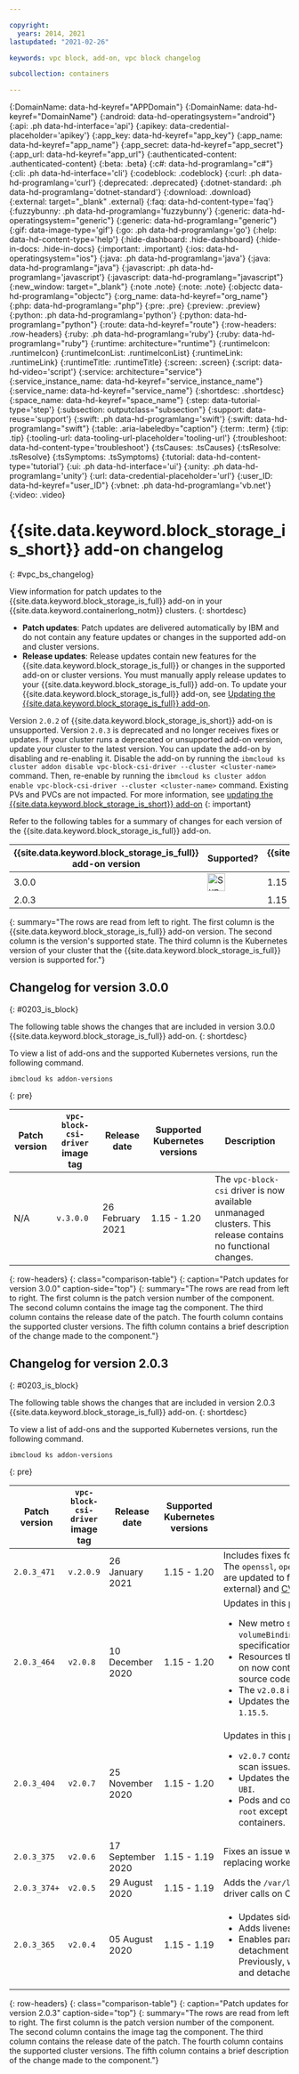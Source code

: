 ```yaml
---

copyright:
  years: 2014, 2021
lastupdated: "2021-02-26"

keywords: vpc block, add-on, vpc block changelog

subcollection: containers

---
```


{:DomainName: data-hd-keyref="APPDomain"}
{:DomainName: data-hd-keyref="DomainName"}
{:android: data-hd-operatingsystem="android"}
{:api: .ph data-hd-interface='api'}
{:apikey: data-credential-placeholder='apikey'}
{:app_key: data-hd-keyref="app_key"}
{:app_name: data-hd-keyref="app_name"}
{:app_secret: data-hd-keyref="app_secret"}
{:app_url: data-hd-keyref="app_url"}
{:authenticated-content: .authenticated-content}
{:beta: .beta}
{:c#: data-hd-programlang="c#"}
{:cli: .ph data-hd-interface='cli'}
{:codeblock: .codeblock}
{:curl: .ph data-hd-programlang='curl'}
{:deprecated: .deprecated}
{:dotnet-standard: .ph data-hd-programlang='dotnet-standard'}
{:download: .download}
{:external: target="_blank" .external}
{:faq: data-hd-content-type='faq'}
{:fuzzybunny: .ph data-hd-programlang='fuzzybunny'}
{:generic: data-hd-operatingsystem="generic"}
{:generic: data-hd-programlang="generic"}
{:gif: data-image-type='gif'}
{:go: .ph data-hd-programlang='go'}
{:help: data-hd-content-type='help'}
{:hide-dashboard: .hide-dashboard}
{:hide-in-docs: .hide-in-docs}
{:important: .important}
{:ios: data-hd-operatingsystem="ios"}
{:java: .ph data-hd-programlang='java'}
{:java: data-hd-programlang="java"}
{:javascript: .ph data-hd-programlang='javascript'}
{:javascript: data-hd-programlang="javascript"}
{:new_window: target="_blank"}
{:note .note}
{:note: .note}
{:objectc data-hd-programlang="objectc"}
{:org_name: data-hd-keyref="org_name"}
{:php: data-hd-programlang="php"}
{:pre: .pre}
{:preview: .preview}
{:python: .ph data-hd-programlang='python'}
{:python: data-hd-programlang="python"}
{:route: data-hd-keyref="route"}
{:row-headers: .row-headers}
{:ruby: .ph data-hd-programlang='ruby'}
{:ruby: data-hd-programlang="ruby"}
{:runtime: architecture="runtime"}
{:runtimeIcon: .runtimeIcon}
{:runtimeIconList: .runtimeIconList}
{:runtimeLink: .runtimeLink}
{:runtimeTitle: .runtimeTitle}
{:screen: .screen}
{:script: data-hd-video='script'}
{:service: architecture="service"}
{:service_instance_name: data-hd-keyref="service_instance_name"}
{:service_name: data-hd-keyref="service_name"}
{:shortdesc: .shortdesc}
{:space_name: data-hd-keyref="space_name"}
{:step: data-tutorial-type='step'}
{:subsection: outputclass="subsection"}
{:support: data-reuse='support'}
{:swift: .ph data-hd-programlang='swift'}
{:swift: data-hd-programlang="swift"}
{:table: .aria-labeledby="caption"}
{:term: .term}
{:tip: .tip}
{:tooling-url: data-tooling-url-placeholder='tooling-url'}
{:troubleshoot: data-hd-content-type='troubleshoot'}
{:tsCauses: .tsCauses}
{:tsResolve: .tsResolve}
{:tsSymptoms: .tsSymptoms}
{:tutorial: data-hd-content-type='tutorial'}
{:ui: .ph data-hd-interface='ui'}
{:unity: .ph data-hd-programlang='unity'}
{:url: data-credential-placeholder='url'}
{:user_ID: data-hd-keyref="user_ID"}
{:vbnet: .ph data-hd-programlang='vb.net'}
{:video: .video}


# {{site.data.keyword.block_storage_is_short}} add-on changelog
{: #vpc_bs_changelog}

View information for patch updates to the {{site.data.keyword.block_storage_is_full}} add-on in your {{site.data.keyword.containerlong_notm}} clusters.
{: shortdesc}

* **Patch updates**: Patch updates are delivered automatically by IBM and do not contain any feature updates or changes in the supported add-on and cluster versions.
* **Release updates**: Release updates contain new features for the {{site.data.keyword.block_storage_is_full}} or changes in the supported add-on or cluster versions. You must manually apply release updates to your {{site.data.keyword.block_storage_is_full}} add-on. To update your {{site.data.keyword.block_storage_is_full}} add-on, see [Updating the {{site.data.keyword.block_storage_is_full}} add-on](/docs/containers?topic=containers-vpc-block#vpc-addon-update).

Version `2.0.2` of {{site.data.keyword.block_storage_is_short}} add-on is unsupported. Version `2.0.3` is deprecated and no longer receives fixes or updates. If your cluster runs a deprecated or unsupported add-on version, update your cluster to the latest version. You can update the add-on by disabling and re-enabling it. Disable the add-on by running the `ibmcloud ks cluster addon disable vpc-block-csi-driver --cluster <cluster-name>` command. Then, re-enable by running the `ibmcloud ks cluster addon enable vpc-block-csi-driver --cluster <cluster-name>` command. Existing PVs and PVCs are not impacted. For more information, see [updating the {{site.data.keyword.block_storage_is_short}} add-on](/docs/containers?topic=containers-vpc-block#vpc-addon-update)
{: important}

Refer to the following tables for a summary of changes for each version of the {{site.data.keyword.block_storage_is_full}} add-on.

| {{site.data.keyword.block_storage_is_full}} add-on version | Supported? | {{site.data.keyword.containerlong_notm}} version support |
| -------------------- | -----------|--------------------------- |
| 3.0.0 | <img src="images/icon-checkmark-confirm.svg" width="32" alt="Supported" style="width:32px;" /> | 1.15 - 1.20 |
| 2.0.3 | | 1.15 - 1.20 |
{: summary="The rows are read from left to right. The first column is the {{site.data.keyword.block_storage_is_full}} add-on version. The second column is the version's supported state. The third column is the Kubernetes version of your cluster that the {{site.data.keyword.block_storage_is_full}} version is supported for."}

## Changelog for version 3.0.0
{: #0203_is_block}

The following table shows the changes that are included in version 3.0.0 {{site.data.keyword.block_storage_is_full}} add-on.
{: shortdesc}

To view a list of add-ons and the supported Kubernetes versions, run the following command.
```
ibmcloud ks addon-versions
```
{: pre}

| Patch version | `vpc-block-csi-driver` image tag | Release date | Supported Kubernetes versions | Description |
| --- | --- | --- | --- | --- |
| N/A | `v.3.0.0` | 26 February 2021 | 1.15 - 1.20 | The `vpc-block-csi` driver is now available unmanaged clusters. This release contains no functional changes. |
{: row-headers}
{: class="comparison-table"}
{: caption="Patch updates for version 3.0.0" caption-side="top"}
{: summary="The rows are read from left to right. The first column is the patch version number of the component. The second column contains the image tag the component. The third column contains the release date of the patch. The fourth column contains the supported cluster versions. The fifth column contains a brief description of the change made to the component."}

## Changelog for version 2.0.3
{: #0203_is_block}

The following table shows the changes that are included in version 2.0.3 {{site.data.keyword.block_storage_is_full}} add-on.
{: shortdesc}

To view a list of add-ons and the supported Kubernetes versions, run the following command.
```
ibmcloud ks addon-versions
```
{: pre}

| Patch version | `vpc-block-csi-driver` image tag | Release date | Supported Kubernetes versions | Description |
| --- | --- | --- | --- | --- |
| `2.0.3_471` | `v.2.0.9` | 26 January 2021 | 1.15 - 1.20 | Includes fixes for vulnerability scan issues. The `openssl`, `openssl-libs`, `gnutls` packages are updated to fix [CVE-2020-1971](https://nvd.nist.gov/vuln/detail/CVE-2020-1971){: external} and [CVE-2020-24659](https://nvd.nist.gov/vuln/detail/CVE-2020-24659){: external}. |
| `2.0.3_464` | `v2.0.8` | 10 December 2020 | 1.15 - 1.20 | Updates in this patch:<ul><li>New metro storage classes with the `volumeBindingMode:WaitForFirstConsumer` specification.</li><li>Resources that are deployed by the add-on now contain a label which links the source code URL and the build URL.</li><li>The `v2.0.8` image is signed.</li><li>Updates the Go version from `1.15.2` to `1.15.5`.</li></ul> |
| `2.0.3_404` | `v2.0.7` | 25 November 2020 | 1.15 - 1.20 | Updates in this patch:<ul><li>`v2.0.7` contains a fix for vulnerability scan issues.</li><li>Updates the base image from `alpine` to `UBI`.</li><li>Pods and containers now run as `non-root` except for the `node-server` pod's containers.</li></ul> |
| `2.0.3_375` | `v2.0.6` | 17 September 2020 | 1.15 - 1.19 | Fixes an issue with volume attachment when replacing workers. |
| `2.0.3_374+` | `v2.0.5` | 29 August 2020 | 1.15 - 1.19 | Adds the `/var/lib/kubelet` path for CSI driver calls on OCP 4.4. |
| `2.0.3_365` | `v2.0.4` | 05 August 2020 | 1.15 - 1.19 | <ul><li>Updates sidecar container images.</li><li>Adds liveness probe.</li><li>Enables parallel attachment and detachment of volumes to worker nodes. Previously, worker nodes were attached and detached sequentially.</li></ul> |
{: row-headers}
{: class="comparison-table"}
{: caption="Patch updates for version 2.0.3" caption-side="top"}
{: summary="The rows are read from left to right. The first column is the patch version number of the component. The second column contains the image tag the component. The third column contains the release date of the patch. The fourth column contains the supported cluster versions. The fifth column contains a brief description of the change made to the component."}